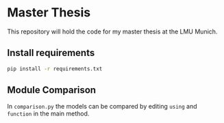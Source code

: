 # Master Thesis 

This repository will hold the code for my master thesis at the LMU Munich.

## Install requirements
```bash
pip install -r requirements.txt
```

## Module Comparison
In `comparison.py` the models can be compared by editing `using` and `function` in the main method. 